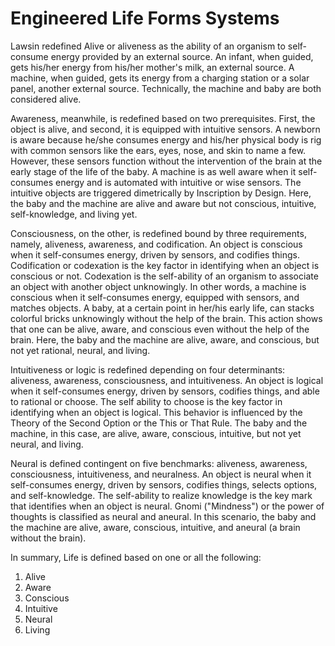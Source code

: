 # Engineered Life Forms Systems

Lawsin redefined Alive or aliveness as the ability of an organism to self-consume energy provided by an external source. An infant, when guided, gets his/her energy from his/her mother's milk, an external source. A machine, when guided, gets its energy from a charging station or a solar panel, another external source. Technically, the machine and baby are both considered alive.

Awareness, meanwhile, is redefined based on two prerequisites. First, the object is alive, and second, it is equipped with intuitive sensors. A newborn is aware because he/she consumes energy and his/her physical body is rig with common sensors like the ears, eyes, nose, and skin to name a few. However, these sensors function without the intervention of the brain at the early stage of the life of the baby. A machine is as well aware when it self-consumes energy and is automated with intuitive or wise sensors. The intuitive objects are triggered dimetrically by Inscription by Design. Here, the baby and the machine are alive and aware but not conscious, intuitive, self-knowledge, and living yet.

Consciousness, on the other, is redefined bound by three requirements, namely, aliveness, awareness, and codification. An object is conscious when it self-consumes energy, driven by sensors, and codifies things. Codification or codexation is the key factor in identifying when an object is conscious or not. Codexation is the self-ability of an organism to associate an object with another object unknowingly. In other words, a machine is conscious when it self-consumes energy, equipped with sensors, and matches objects. A baby, at a certain point in her/his early life, can stacks colorful bricks unknowingly without the help of the brain. This action shows that one can be alive, aware, and conscious even without the help of the brain. Here, the baby and the machine are alive, aware, and conscious, but not yet rational, neural, and living.

Intuitiveness or logic is redefined depending on four determinants: aliveness, awareness, consciousness, and intuitiveness. An object is logical when it self-consumes energy, driven by sensors, codifies things, and able to rational or choose. The self ability to choose is the key factor in identifying when an object is logical. This behavior is influenced by the Theory of the Second Option or the This or That Rule. The baby and the machine, in this case, are alive, aware, conscious, intuitive, but not yet neural, and living.

Neural is defined contingent on five benchmarks: aliveness, awareness, consciousness, intuitiveness, and neuralness. An object is neural when it self-consumes energy, driven by sensors, codifies things, selects options, and self-knowledge. The self-ability to realize knowledge is the key mark that identifies when an object is neural. Gnomi ("Mindness") or the power of thoughts is classified as neural and aneural. In this scenario, the baby and the machine are alive, aware, conscious, intuitive, and aneural (a brain without the brain).

In summary, Life is defined based on one or all the following:

1. Alive
2. Aware
3. Conscious
4. Intuitive
5. Neural
6. Living
